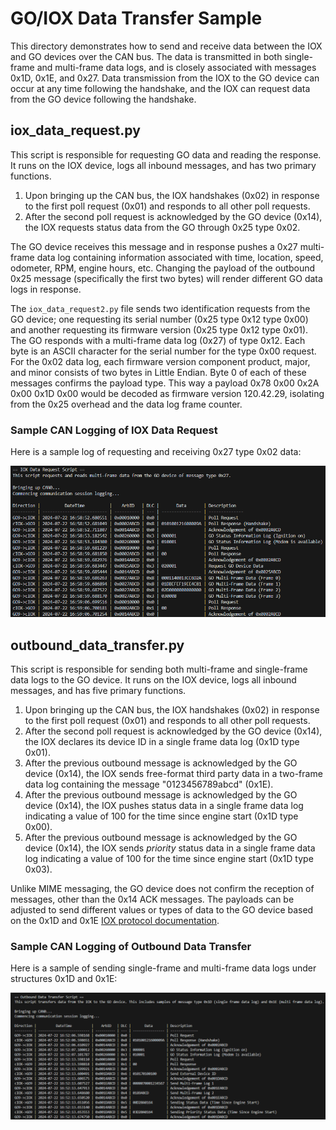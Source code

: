 # GO/IOX Data Transfer Sample
This directory demonstrates how to send and receive data between the IOX and GO devices over the CAN bus. The data is transmitted in both single-frame and multi-frame data logs, and is closely associated with messages 0x1D, 0x1E, and 0x27. Data transmission from the IOX to the GO device can occur at any time following the handshake, and the IOX can request data from the GO device following the handshake.

## iox_data_request.py
This script is responsible for requesting GO data and reading the response. It runs on the IOX device, logs all inbound messages, and has two primary functions.
1. Upon bringing up the CAN bus, the IOX handshakes (0x02) in response to the first poll request (0x01) and responds to all other poll requests. 
2. After the second poll request is acknowledged by the GO device (0x14), the IOX requests status data from the GO through 0x25 type 0x02. 

The GO device receives this message and in response pushes a 0x27 multi-frame data log containing information associated with time, location, speed, odometer, RPM, engine hours, etc. Changing the payload of the outbound 0x25 message (specifically the first two bytes) will render different GO data logs in response.

The `iox_data_request2.py` file sends two identification requests from the GO device; one requesting its serial number (0x25 type 0x12 type 0x00) and another requesting its firmware version (0x25 type 0x12 type 0x01). The GO responds with a multi-frame data log (0x27) of type 0x12. Each byte is an ASCII character for the serial number for the type 0x00 request. For the 0x02 data log, each firmware version component product, major, and minor consists of two bytes in Little Endian. Byte 0 of each of these messages confirms the payload type. This way a payload 0x78 0x00 0x2A 0x00 0x1D 0x00 would be decoded as firmware version 120.42.29, isolating from the 0x25 overhead and the data log frame counter.

### Sample CAN Logging of IOX Data Request
Here is a sample log of requesting and receiving 0x27 type 0x02 data:

![alt text](../images/iox_data_request.png)

## outbound_data_transfer.py
This script is responsible for sending both multi-frame and single-frame data logs to the GO device. It runs on the IOX device, logs all inbound messages, and has five primary functions.
1. Upon bringing up the CAN bus, the IOX handshakes (0x02) in response to the first poll request (0x01) and responds to all other poll requests. 
2. After the second poll request is acknowledged by the GO device (0x14), the IOX declares its device ID in a single frame data log (0x1D type 0x01).
3. After the previous outbound message is acknowledged by the GO device (0x14), the IOX sends free-format third party data in a two-frame data log containing the message "0123456789abcd" (0x1E).
4. After the previous outbound message is acknowledged by the GO device (0x14), the IOX pushes status data in a single frame data log indicating a value of 100 for the time since engine start (0x1D type 0x00).
5. After the previous outbound message is acknowledged by the GO device (0x14), the IOX sends *priority* status data in a single frame data log indicating a value of 100 for the time since engine start (0x1D type 0x03).

Unlike MIME messaging, the GO device does not confirm the reception of messages, other than the 0x14 ACK messages. The payloads can be adjusted to send different values or types of data to the GO device based on the 0x1D and 0x1E [IOX protocol documentation](https://developers.geotab.com/hardware/guides/IOExpanderProtocol#commands).

### Sample CAN Logging of Outbound Data Transfer
Here is a sample of sending single-frame and multi-frame data logs under structures 0x1D and 0x1E:

![Outbound data transfer](../images/outbound_data_transfer.png)
